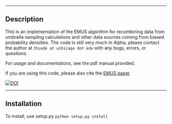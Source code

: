 -----------
Description
-----------

This is an implementation of the EMUS algorithm for recombining data 
from umbrella sampling calculations and other data sources coming from
biased probability densities.  The code is still very much in Alpha,
please contact the author at `thiede at uchicago dot edu` with 
any bugs, errors, or questions.

For usage and documentations, see the pdf manual provided.

If you are using this code, please also cite the 
[EMUS paper](http://arxiv.org/abs/1603.04505/)

[![DOI](https://zenodo.org/badge/20497/ehthiede/EMUS.svg)](https://zenodo.org/badge/latestdoi/20497/ehthiede/EMUS)

------------
Installation
------------

To install, use setup.py `python setup.py install`


